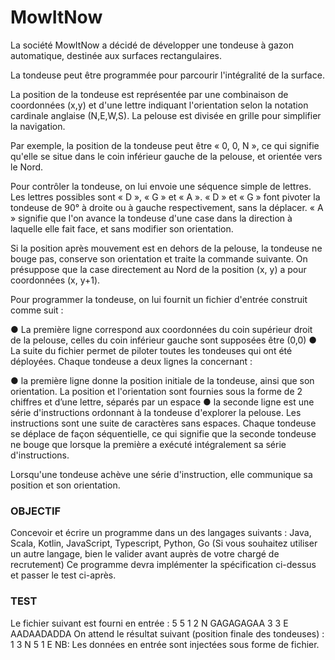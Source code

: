 # MowItNow
La société MowItNow a décidé de développer une tondeuse à gazon automatique, destinée aux
surfaces rectangulaires.

La tondeuse peut être programmée pour parcourir l'intégralité de la surface.

La position de la tondeuse est représentée par une combinaison de coordonnées (x,y) et d'une
lettre indiquant l'orientation selon la notation cardinale anglaise (N,E,W,S). La pelouse est
divisée en grille pour simplifier la navigation.

Par exemple, la position de la tondeuse peut être « 0, 0, N », ce qui signifie qu'elle se situe
dans le coin inférieur gauche de la pelouse, et orientée vers le Nord.

Pour contrôler la tondeuse, on lui envoie une séquence simple de lettres. Les lettres possibles
sont « D », « G » et « A ». « D » et « G » font pivoter la tondeuse de 90° à droite ou à gauche
respectivement, sans la déplacer. « A » signifie que l'on avance la tondeuse d'une case dans la
direction à laquelle elle fait face, et sans modifier son orientation.

Si la position après mouvement est en dehors de la pelouse, la tondeuse ne bouge pas,
conserve son orientation et traite la commande suivante.
On présuppose que la case directement au Nord de la position (x, y) a pour coordonnées (x,
y+1).

Pour programmer la tondeuse, on lui fournit un fichier d'entrée construit comme suit :

● La première ligne correspond aux coordonnées du coin supérieur droit de la pelouse, celles
du coin inférieur gauche sont supposées être (0,0)
● La suite du fichier permet de piloter toutes les tondeuses qui ont été déployées. Chaque
tondeuse a deux lignes la concernant :

  ● la première ligne donne la position initiale de la tondeuse, ainsi que son orientation. La
position et l'orientation sont fournies sous la forme de 2 chiffres et d’une lettre, séparés
par un espace
  ● la seconde ligne est une série d'instructions ordonnant à la tondeuse d'explorer la
pelouse. Les instructions sont une suite de caractères sans espaces.
Chaque tondeuse se déplace de façon séquentielle, ce qui signifie que la seconde tondeuse ne
bouge que lorsque la première a exécuté intégralement sa série d'instructions.

Lorsqu'une tondeuse achève une série d'instruction, elle communique sa position et son
orientation.

### OBJECTIF
Concevoir et écrire un programme dans un des langages suivants : Java, Scala, Kotlin,
JavaScript, Typescript, Python, Go (Si vous souhaitez utiliser un autre langage, bien le valider
avant auprès de votre chargé de recrutement)
Ce programme devra implémenter la spécification ci-dessus et passer le test ci-après.

### TEST
Le fichier suivant est fourni en entrée :
5 5
1 2 N
GAGAGAGAA
3 3 E
AADAADADDA
On attend le résultat suivant (position finale des tondeuses) :
1 3 N
5 1 E
NB: Les données en entrée sont injectées sous forme de fichier.
